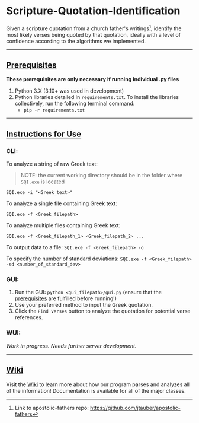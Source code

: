 # Scripture-Quotation-Identification

Given a scripture quotation from a church father's writings[^1], identify the most likely verses being quoted by that quotation, ideally with a level of confidence according to the algorithms we implemented.

---

## <ins>Prerequisites</ins>
**These prerequisites are only necessary if running individual .py files**
1. Python 3.X (3.10+ was used in development)
2. Python libraries detailed in `requirements.txt`. To install the libraries collectively, run the following terminal command:
    - `pip -r requirements.txt`

---

## <ins>Instructions for Use</ins>
### CLI:
To analyze a string of raw Greek text:
> NOTE: the current working directory should be in the folder where `SQI.exe` is located

`SQI.exe -i "<Greek_text>"`

To analyze a single file containing Greek text:

`SQI.exe -f <Greek_filepath>`

To analyze multiple files containing Greek text:

`SQI.exe -f <Greek_filepath_1> <Greek_filepath_2> ...`

To output data to a file:
`SQI.exe -f <Greek_filepath> -o`

To specify the number of standard deviations:
`SQI.exe -f <Greek_filepath> -sd <number_of_standard_dev>`

### GUI:
1. Run the GUI: `python <gui_filepath>/gui.py` (ensure that the [prerequisites](https://github.com/TheJellyDonuts/Scripture-Quotation-Identification#prerequisites) are fulfilled before running!)
2. Use your preferred method to input the Greek quotation.
3. Click the `Find Verses` button to analyze the quotation for potential verse references.

### WUI:
*Work in progress. Needs further server development.*

---

## <ins>[Wiki](https://github.com/TheJellyDonuts/Scripture-Quotation-Identification/wiki)</is>
Visit the [Wiki](https://github.com/TheJellyDonuts/Scripture-Quotation-Identification/wiki) to learn more about how our program parses and analyzes all of the information! Documentation is available for all of the major classes.


[^1]: Link to apostolic-fathers repo: https://github.com/jtauber/apostolic-fathers
